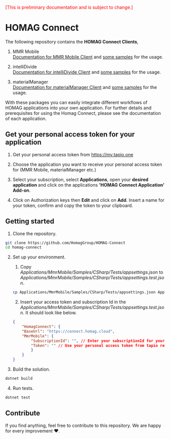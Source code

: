<span style="color:red">[This is preliminary documentation and is subject to change.] </span>

# HOMAG Connect

The following repository contains the **HOMAG Connect Clients**, 

1. MMR Mobile <br> 
   [Documentation for MMR Mobile Client](/Applications/MmrMobile/Documentation/README.md) and [some samples](/Applications/MmrMobile/Samples/) for the usage.

2. intelliDivide <br> 
   [Documentation for intelliDivide Client](/Applications/IntelliDivide/Readme.md) and [some samples](/Applications/IntelliDivide/Samples/) for the usage.

3. materialManager <br>
   [Documentation for materialManager Client](./Applications/MaterialManager/Documentation/README.md) and [some samples](./Applications/MaterialManager/Samples) for the usage.

With these packages you can easily integrate different workflows of HOMAG applications into your own application. For further details and prerequisites for using the Homag Connect, please see the documentation of each application.

## Get your personal access token for your application
1. Get your personal access token from https://my.tapio.one

2. Choose the application you want to receive your personal access token for (MMR Mobile, materialManager etc.)

3. Select your subscription, select **Applications**, open your **desired application** and click on the applications **'HOMAG Connect Application' Add-on**.

4. Click on Authorization keys then **Edit** and click on **Add**. Insert a name for your token, confirm and copy the token to your clipboard.

## Getting started

1. Clone the repository.

~~~bash
git clone https://github.com/HomagGroup/HOMAG-Connect
cd homag-connect
~~~

2. Set up your environment.

    1. Copy *Applications/MmrMobile/Samples/CSharp/Tests/appsettings.json* to *Applications/MmrMobile/Samples/CSharp/Tests/appsettings.test.json*.

    ~~~bash
    cp Applications/MmrMobile/Samples/CSharp/Tests/appsettings.json Applications/MmrMobile/Samples/CSharp/Tests/appsettings.test.json
    ~~~

    2. Insert your access token and subscription Id in the *Applications/MmrMobile/Samples/CSharp/Tests/appsettings.test.json*. It should look like below.

    ~~~json
    {
        "HomagConnect": {
        "BaseUrl": "https://connect.homag.cloud",
        "MmrMobile": {
            "SubscriptionId": "", // Enter your subscriptionId for your requests
            "Token": "" // Use your personal access token from tapio related to this application
            }
        }
    }
    ~~~

3. Build the solution.

~~~bash
dotnet build
~~~

4. Run tests.

~~~bash
dotnet test
~~~


## Contribute

If you find anything, feel free to contribute to this repository. We are happy for every improvement ❤️.
